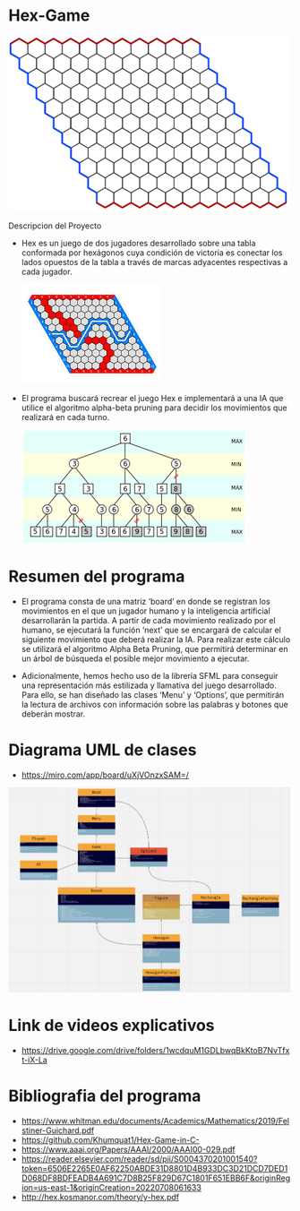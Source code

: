 # Hex-Game

  <img src="https://github.com/nicolas-castaneda/hex-game-CS2013/blob/main/hex2.png">


Descripcion del Proyecto
- Hex es un juego de dos jugadores desarrollado sobre una tabla conformada por hexágonos cuya condición de victoria es conectar los lados opuestos de la tabla a través de marcas adyacentes respectivas a cada jugador.

  <img src="https://github.com/nicolas-castaneda/hex-game-CS2013/blob/main/hex1.jpeg">

- El programa buscará recrear el juego Hex e implementará a una IA que utilice el algoritmo alpha-beta pruning para decidir los movimientos que realizará en cada turno.

    <img src="https://github.com/nicolas-castaneda/hex-game-CS2013/blob/main/alfa_beta.png">


# Resumen del programa

- El programa consta de una matriz ‘board’ en donde se registran los movimientos en el que un jugador humano y la inteligencia artificial desarrollarán la partida. A partir de cada movimiento realizado por el humano, se ejecutará la función ‘next’ que se encargará de calcular el siguiente movimiento que deberá realizar la IA. Para realizar este cálculo se utilizará el algoritmo Alpha Beta Pruning, que permitirá determinar en un árbol de búsqueda el posible mejor movimiento a ejecutar.



- Adicionalmente, hemos hecho uso de la librería SFML para conseguir una representación más estilizada y llamativa del juego desarrollado. Para ello, se han diseñado las clases ‘Menu’ y ‘Options’, que permitirán la lectura de archivos con información sobre las palabras y botones que deberán mostrar.


# Diagrama UML de clases

- https://miro.com/app/board/uXjVOnzxSAM=/

<img src="https://github.com/nicolas-castaneda/hex-game-CS2013/blob/main/uml_diagram.png">

# Link de videos explicativos

- https://drive.google.com/drive/folders/1wcdquM1GDLbwqBkKtoB7NvTfxt-iX-La

# Bibliografia del programa
- https://www.whitman.edu/documents/Academics/Mathematics/2019/Felstiner-Guichard.pdf
- https://github.com/Khumquat1/Hex-Game-in-C-
- https://www.aaai.org/Papers/AAAI/2000/AAAI00-029.pdf
- https://reader.elsevier.com/reader/sd/pii/S0004370201001540?token=6506E2265E0AF62250ABDE31D8801D4B933DC3D21DCD7DED1D068DF8BDFEADB4A691C7D8B25F829D67C1801F651EBB6F&originRegion=us-east-1&originCreation=20220708061633
- http://hex.kosmanor.com/theory/y-hex.pdf
